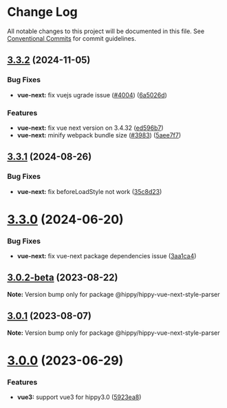# Change Log

All notable changes to this project will be documented in this file.
See [Conventional Commits](https://conventionalcommits.org) for commit guidelines.

## [3.3.2](https://github.com/Tencent/Hippy/compare/3.3.2-rc.3...3.3.2) (2024-11-05)


### Bug Fixes

* **vue-next:** fix vuejs ugrade issue ([#4004](https://github.com/Tencent/Hippy/issues/4004)) ([6a5026d](https://github.com/Tencent/Hippy/commit/6a5026d66a635b05d5866ea91f270e9bec0cf21f))


### Features

* **vue-next:** fix vue next version on 3.4.32 ([ed596b7](https://github.com/Tencent/Hippy/commit/ed596b7032c793b3f43437a42d09c64f1766265c))
* **vue-next:** minify webpack bundle size ([#3983](https://github.com/Tencent/Hippy/issues/3983)) ([5aee7f7](https://github.com/Tencent/Hippy/commit/5aee7f754e4e87aa76b8df3bbcd02a2ca6692eba))





## [3.3.1](https://github.com/Tencent/Hippy/compare/3.3.0...3.3.1) (2024-08-26)


### Bug Fixes

* **vue-next:** fix beforeLoadStyle not work ([35c8d23](https://github.com/Tencent/Hippy/commit/35c8d23513e32293389d8435112fecfb16d150a0))





# [3.3.0](https://github.com/Tencent/Hippy/compare/3.2.0...3.3.0) (2024-06-20)


### Bug Fixes

* **vue-next:** fix vue-next package dependencies issue ([3aa1ca4](https://github.com/Tencent/Hippy/commit/3aa1ca4b0562ceb34e858598bb7ae9625b4c7b31))





## [3.0.2-beta](https://github.com/Tencent/Hippy/compare/3.0.1...3.0.2-beta) (2023-08-22)

**Note:** Version bump only for package @hippy/hippy-vue-next-style-parser





## [3.0.1](https://github.com/Tencent/Hippy/compare/3.0.0...3.0.1) (2023-08-07)

**Note:** Version bump only for package @hippy/hippy-vue-next-style-parser





# [3.0.0](https://github.com/Tencent/Hippy/compare/2.2.1...3.0.0) (2023-06-29)


### Features

* **vue3:** support vue3 for hippy3.0 ([5923ea8](https://github.com/Tencent/Hippy/commit/5923ea80778a6ef5eecf49a3dd8de80f42266663))
